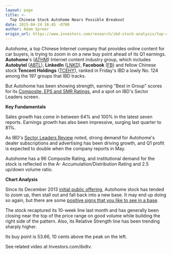 ```yaml
---
layout: page
title: >-
  Top Chinese Stock Autohome Nears Possible Breakout
date: 2015-04-24 16:45 -0700
author: Adam Spreer
origin_url: https://www.investors.com/research/ibd-stock-analysis/top-chinese-internet-stock-autohome-nears-breakout-before-q1-earnings-report/
---
```





  



Autohome, a top Chinese Internet company that provides online content for car buyers, is trying to zoom in on a new buy point ahead of its Q1 earnings. **Autohome**'s ([ATHM](https://research.investors.com/quote.aspx?symbol=ATHM)) Internet content industry group, which includes **Autobytel** ([ABTL](https://research.investors.com/quote.aspx?symbol=ABTL)), **LinkedIn** ([LNKD](https://research.investors.com/quote.aspx?symbol=LNKD)), **Facebook** ([FB](https://research.investors.com/quote.aspx?symbol=FB)) and fellow Chinese stock **Tencent Holdings** ([TCEHY](https://research.investors.com/quote.aspx?symbol=TCEHY)), ranked in Friday's IBD a lowly No. 124 among the 197 groups that IBD tracks.

  

But Autohome has been showing strength, earning "Best in Group" scores for its [Composite, EPS and SMR Ratings](http://education.investors.com/Lesson.aspx?sourceid=735774&id=735771), and a spot on IBD's Sector Leaders screen.

  

**Key Fundamentals**

  

Sales growth has come in between 64% and 100% in the latest seven reports. Earnings growth has also been impressive, surging last quarter to 81%.

  

As IBD's [Sector Leaders Review](http://news.investors.com/investing-sector-leaders-review/042115-748868-akorn-seen-posting-triple-digit-growth.htm) noted, strong demand for Autohome's dealer subscriptions and advertising has been driving growth, and Q1 profit is expected to double when the company reports in May.

  

Autohome has a 96 Composite Rating, and institutional demand for the stock is reflected in the A- Accumulation/Distribution Rating and 2.5 up/down volume ratio.

  

**Chart Analysis**

  

Since its December 2013 [initial public offering](http://news.investors.com/iponews.htm), Autohome stock has tended to zoom up, then stall out and fall back into a new base. It may end up doing so again, but there are some [positive signs that you like to see in a base](http://ibdtv.investors.com/ibd-2-minute-tips/673438-how-to-use-a-base-checklist.aspx).

  

The stock recaptured its 10-week line last month and has generally been closing near the top of the price range on good volume while building the right side of the pattern. Also, its Relative Strength line has been trending sharply higher.

  

Its buy point is 53.66, 10 cents above the peak on the left.

  

See related video at Investors.com/ibdtv.




